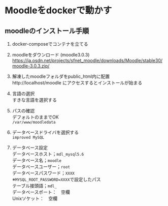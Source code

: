 # Moodleをdockerで動かす  
## moodleのインストール手順
1. docker-composeでコンテナを立てる

1. moodleをダウンロード (moodle3.0.3) 
    https://ja.osdn.net/projects/sfnet_moodle/downloads/Moodle/stable30/moodle-3.0.3.zip/

1. 解凍したmoodleフォルダをpublic_html内に配置  
    http://localhost/moodle  にアクセスするとインストールが始まる

1. 言語の選択  
    すきな言語を選択する    

1. パスの確認  
    デフォルトのままでOK  
    `/var/www/moodledata`  

1. データベースドライバを選択する  
    `improved MySQL`    

1. データベース設定  
    データベースホスト；`mdl_mysql5.6`  
    データベース名；`moodle`  
    データベースユーザー；`root`  
    データベースパスワード；`XXXX`  
    ※`MYSQL_ROOT_PASSWORD=XXXX`で設定したパス  
    テーブル接頭語；`mdl_`  
    データベースポート：　空欄  
    Unixソケット：　空欄  

